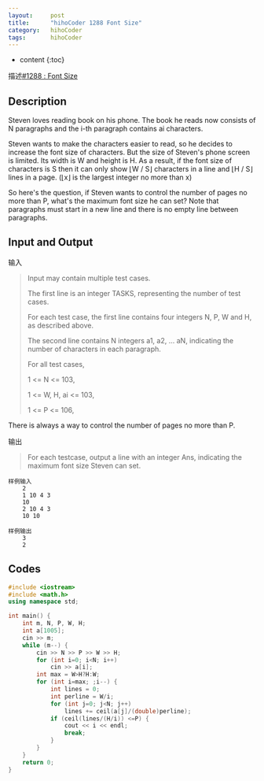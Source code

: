 ```yaml
---
layout:     post
title:      "hihoCoder 1288 Font Size"
category:   hihoCoder 
tags:		hihoCoder
---
```


* content
{:toc}

描述[#1288 : Font Size](https://hihocoder.com/problemset/problem/1288)

## Description

Steven loves reading book on his phone. The book he reads now consists of N paragraphs and the i-th paragraph contains ai characters.

Steven wants to make the characters easier to read, so he decides to increase the font size of characters. But the size of Steven's phone screen is limited. Its width is W and height is H. As a result, if the font size of characters is S then it can only show ⌊W / S⌋ characters in a line and ⌊H / S⌋ lines in a page. (⌊x⌋ is the largest integer no more than x)  

So here's the question, if Steven wants to control the number of pages no more than P, what's the maximum font size he can set? Note that paragraphs must start in a new line and there is no empty line between paragraphs.

## Input and Output

输入

> Input may contain multiple test cases.
>
> The first line is an integer TASKS, representing the number of test cases.
>
> For each test case, the first line contains four integers N, P, W and H, as described above.
>
> The second line contains N integers a1, a2, ... aN, indicating the number of characters in each paragraph.
> 
> For all test cases,
>
> 1 <= N <= 103,
>
> 1 <= W, H, ai <= 103,
>
> 1 <= P <= 106,

There is always a way to control the number of pages no more than P.

输出

> For each testcase, output a line with an integer Ans, indicating the maximum font size Steven can set.

```
样例输入
	2
	1 10 4 3
	10
	2 10 4 3
	10 10

样例输出
	3
	2
```

## Codes

```cpp
#include <iostream>
#include <math.h>
using namespace std;

int main() {
    int m, N, P, W, H;
    int a[1005];
    cin >> m;
    while (m--) {
        cin >> N >> P >> W >> H;
        for (int i=0; i<N; i++)
            cin >> a[i];
        int max = W>H?H:W;
        for (int i=max; ;i--) {
            int lines = 0;
            int perline = W/i;
            for (int j=0; j<N; j++)
                lines += ceil(a[j]/(double)perline);
            if (ceil(lines/(H/i)) <=P) {
                cout << i << endl;
                break;
            }
        }
    }
    return 0;
}
```